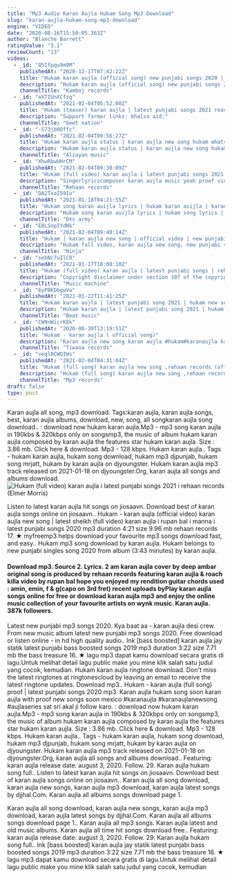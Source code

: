 ```yaml
---
title: "Mp3 Audio Karan Aujla Hukam Song Mp3 Download"
slug: "karan-aujla-hukam-song-mp3-download"
engine: "VIDEO"
date: "2020-08-16T15:50:05.363Z"
author: "Blanche Barrett"
ratingValue: "3.1"
reviewCount: "13"
videos:
  - _id: "Q5Ifpqu9m9M"
    publishedAt: "2020-12-17T07:42:22Z"
    title: "Hukam karan aujla (official song) new punjabi songs 2020 | karan aujla new song | hukam song release"
    description: "Hukam karan aujla (official song) new punjabi songs 2020 | karan aujla new song | hukam song release #karanaujla #hukam song- hukam (full song)"
    channelTitle: "Kamboj records"
  - _id: "oXTIUnXCfzg"
    publishedAt: "2021-02-04T05:52:00Z"
    title: "Hukam (teaser) karan aujla | latest punjabi songs 2021 reaction"
    description: "Support farmer links: khalsa aid:"
    channelTitle: "Geet nation"
  - _id: "-S73jb0Offc"
    publishedAt: "2021-02-04T09:56:27Z"
    title: "Hukam karan aujla status | karan aujla new song hukam whatsapp status | new song hukam karan aujla"
    description: "Hukam karan aujla status | karan aujla new song hukam whatsapp status | new song hukam karan aujla hukam song karan aujla whatshapp status | karan aujla"
    channelTitle: "Aliayan music"
  - _id: "XhwRbwUHrCM"
    publishedAt: "2021-02-04T09:30:09Z"
    title: "Hukam (full video) karan aujla i latest punjabi songs 2021 i rehaan records"
    description: "Singerlyricscomposer karan aujla music yeah proof videosagar deol ft gianimane mix &amp; master jstatik project by deep rehaan sukh bajwa &amp; jeewan"
    channelTitle: "Rehaan records"
  - _id: "DA2TxaI59Io"
    publishedAt: "2021-01-18T04:21:55Z"
    title: "Hukam song karan auijla lyrics | hukam karan auijla | karan auijla hukam song |#hukam"
    description: "Hukam song karan auijla lyrics | hukam song lyrics | hukam lyrics karan auijla | hukam lyrics hukam song karan auijla lyrics | hukam song lyrics | hukam lyrics"
    channelTitle: "ɓŧs army"
  - _id: "E8LSnpIYdNk"
    publishedAt: "2021-02-04T09:48:14Z"
    title: "Hukam | karan aujla new song | official video | new punjabi song 2021 | latest punjabi songs"
    description: "Hukam full video, karan aujla new song, new punjabi song 2021, latest punjabi songs 2021, new punjabi song 2020, new punjabi songs,"
    channelTitle: "Ninja"
  - _id: "sebNc7uIlC0"
    publishedAt: "2021-01-17T18:00:10Z"
    title: "Hukam (full video) karan aujla | latest punjabi songs | rehaan records | karan aujla new song hukam"
    description: "Copyright disclaimer under section 107 of the copyright act 1976, allowance is made for fair use for purposes such as criticism, comment, news reporting,"
    channelTitle: "Music machine"
  - _id: "6yPBKDbgwVw"
    publishedAt: "2021-01-22T11:41:25Z"
    title: "Hukam karan aujla | latest punjabi song 2021 | hukam new song karan aujla | karan aujla new song"
    description: "Hukam karan aujla | latest punjabi song 2021 | hukam new song karan aujla | karan aujla new song hukam karan aujla, hukam song karan aujla, hukam by"
    channelTitle: "Beat music"
  - _id: "CW9nWicrK8k"
    publishedAt: "2020-08-30T13:19:51Z"
    title: "Hukam - karan aujla ( official song)"
    description: "Karan aujla new song karan aujla #hukam#karanaujla karan aujla new song punjabi song."
    channelTitle: "Tiwana records"
  - _id: "vegl0CWQIWs"
    publishedAt: "2021-02-04T04:31:04Z"
    title: "Hukam (full song) karan aujla new song ,rehaan records (official video)letest song 2021"
    description: "Hukam (full song) karan aujla new song ,rehaan records (official video)letest song 2021"
    channelTitle: "Mp3 records"
draft: false
type: post
---
```


Karan aujla all song, mp3 download. Tags:karan aujla, karan aujla songs, best, karan aujla albums, download, new, song, all songkaran aujla song download.. : download now hukam karan aujla.Mp3 - mp3 song karan aujla in 190kbs &amp; 320kbps only on songsmp3, the music of album hukam karan aujla composed by karan aujla the features star hukam karan aujla. Size : 3.86 mb. Click here &amp; download. Mp3 - 128 kbps. Hukam karan aujla.. Tags - hukam karan aujla, hukam song download, hukam mp3 djpunjab, hukam song mrjatt, hukam by karan aujla on djyoungster. Hukam karan aujla mp3 track released on 2021-01-18 on djyoungster.Org, karan aujla all songs and albums download.
![Hukam (full video) karan aujla i latest punjabi songs 2021 i rehaan records (Elmer Morris)](https://i.ytimg.com/vi/XhwRbwUHrCM/hqdefault.jpg "Hukam (full video) karan aujla i latest punjabi songs 2021 i rehaan records (Lou Flowers)")

Listen to latest karan aujla hit songs on jiosaavn. Download best of karan aujla songs online on jiosaavn.. Hukam - karan aujla (official video) karan aujla new song | latest sheikh (full video) karan aujla i rupan bal i manna i latest punjabi songs 2020 mp3 duration 4:21 size 9.96 mb  rehaan records 17. ★ myfreemp3 helps download your favourite mp3 songs download fast, and easy.. Hukam mp3 song download by karan aujla. Hukam belongs to new punjabi singles song 2020 from album (3:43 minutes) by karan aujla.
<!--inArticleAds-->

<!--galleryOne-->

#### Download mp3. Source 2. Lyrics. 2 am karan aujla cover by deep ambar original song is produced by rehaan records featuring karan aujla & roach killa video by rupan bal hope you enjoyed my rendition guitar chords used : amin, emin, f & g(capo on 3rd fret) recent uploads byPlay karan aujla songs online for free or download karan aujla mp3 and enjoy the online music collection of your favourite artists on wynk music. Karan aujla. 387k followers.
<!--inArticleAds-->

<!--galleryTwo-->

Latest new punjabi mp3 songs 2020. Kya baat aa - karan aujla desi crew. From new music album latest new punjabi mp3 songs 2020. Free download or listen online - in hd high quality audio.. Ink [bass boosted] karan aujla jay statik latest punjabi bass boosted songs 2019 mp3 duration 3:22 size 7.71 mb  the bass treasure 16. ★ lagu mp3 dapat kamu download secara gratis di lagu.Untuk melihat detail lagu public make you mine klik salah satu judul yang cocok, kemudian. Hukam karan aujla ringtone download. Don&#39;t miss the latest ringtones at ringtonescloud by leaving an email to receive the latest ringtone updates. Download mp3.. Hukam - karan aujla (full song) proof | latest punjabi songs 2020 mp3. Karan aujla hukam song soon karan aujla with proof new songs soon mexico #karanaujla #karanaujlanewsong #aujlaseries sat sri akal ji follow karo. : download now hukam karan aujla.Mp3 - mp3 song karan aujla in 190kbs &amp; 320kbps only on songsmp3, the music of album hukam karan aujla composed by karan aujla the features star hukam karan aujla. Size : 3.86 mb. Click here &amp; download. Mp3 - 128 kbps. Hukam karan aujla.. Tags - hukam karan aujla, hukam song download, hukam mp3 djpunjab, hukam song mrjatt, hukam by karan aujla on djyoungster. Hukam karan aujla mp3 track released on 2021-01-18 on djyoungster.Org, karan aujla all songs and albums download.. Featuring: karan aujla release date: august 3, 2020. Follow. 29. Karan aujla hukam song full.. Listen to latest karan aujla hit songs on jiosaavn. Download best of karan aujla songs online on jiosaavn.. Karan aujla all song download, karan aujla new songs, karan aujla mp3 download, karan aujla latest songs by djjhal.Com. Karan aujla all albums songs download page 1.
<!--galleryThree-->

Karan aujla all song download, karan aujla new songs, karan aujla mp3 download, karan aujla latest songs by djjhal.Com. Karan aujla all albums songs download page 1.. Karan aujla all mp3 songs. Karan aujla latest and old music albums. Karan aujla all time hit songs download free.. Featuring: karan aujla release date: august 3, 2020. Follow. 29. Karan aujla hukam song full.. Ink [bass boosted] karan aujla jay statik latest punjabi bass boosted songs 2019 mp3 duration 3:22 size 7.71 mb  the bass treasure 16. ★ lagu mp3 dapat kamu download secara gratis di lagu.Untuk melihat detail lagu public make you mine klik salah satu judul yang cocok, kemudian